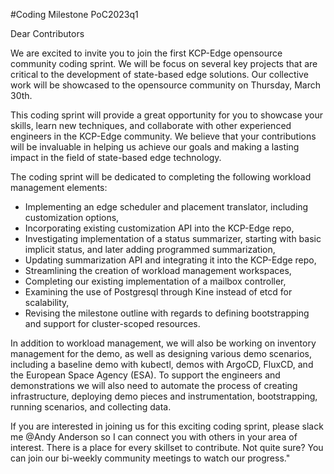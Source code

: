 #Coding Milestone PoC2023q1

Dear Contributors

We are excited to invite you to join the first KCP-Edge opensource community coding sprint. We will be focus on several key projects that are critical to the development of state-based edge solutions. Our collective work will be showcased to the opensource community on Thursday, March 30th.

This coding sprint will provide a great opportunity for you to showcase your skills, learn new techniques, and collaborate with other experienced engineers in the KCP-Edge community. We believe that your contributions will be invaluable in helping us achieve our goals and making a lasting impact in the field of state-based edge technology.

The coding sprint will be dedicated to completing the following workload management elements:

- Implementing an edge scheduler and placement translator, including customization options,
- Incorporating existing customization API into the KCP-Edge repo,
- Investigating implementation of a status summarizer, starting with basic implicit status, and later adding programmed summarization,
- Updating summarization API and integrating it into the KCP-Edge repo,
- Streamlining the creation of workload management workspaces,
- Completing our existing implementation of a mailbox controller,
- Examining the use of Postgresql through Kine instead of etcd for scalability,
- Revising the milestone outline with regards to defining bootstrapping and support for cluster-scoped resources.

In addition to workload management, we will also be working on inventory management for the demo, as well as designing various demo scenarios, including a baseline demo with kubectl, demos with ArgoCD, FluxCD, and the European Space Agency (ESA). To support the engineers and demonstrations we will also need to automate the process of creating infrastructure, deploying demo pieces and instrumentation, bootstrapping, running scenarios, and collecting data.

If you are interested in joining us for this exciting coding sprint, please slack me @Andy Anderson so I can connect you with others in your area of interest.  There is a place for every skillset to contribute. Not quite sure?  You can join our bi-weekly community meetings to watch our progress."
